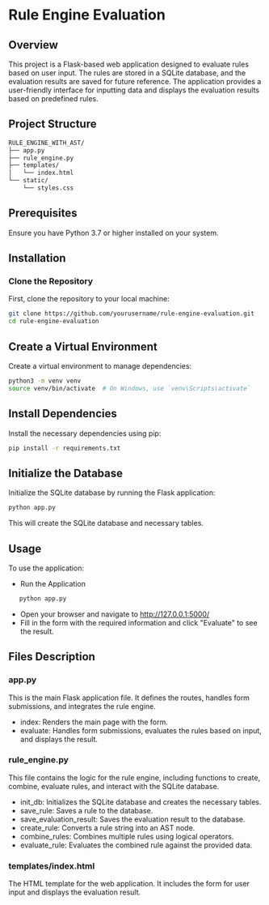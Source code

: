 # Rule Engine Evaluation

## Overview

This project is a Flask-based web application designed to evaluate rules based on user input. The rules are stored in a SQLite database, and the evaluation results are saved for future reference. The application provides a user-friendly interface for inputting data and displays the evaluation results based on predefined rules.

## Project Structure
```bash
RULE_ENGINE_WITH_AST/
├── app.py
├── rule_engine.py
├── templates/
│   └── index.html
└── static/
    └── styles.css
```
## Prerequisites

Ensure you have Python 3.7 or higher installed on your system.

## Installation

### Clone the Repository

First, clone the repository to your local machine:

```bash
git clone https://github.com/yourusername/rule-engine-evaluation.git
cd rule-engine-evaluation
```
## Create a Virtual Environment

Create a virtual environment to manage dependencies:

```bash
python3 -m venv venv
source venv/bin/activate  # On Windows, use `venv\Scripts\activate`
```
## Install Dependencies

Install the necessary dependencies using pip:
```bash
pip install -r requirements.txt
```

## Initialize the Database

Initialize the SQLite database by running the Flask application:
```bash
python app.py
```
This will create the SQLite database and necessary tables.

## Usage

To use the application:
- Run the Application
```bash
   python app.py
```
- Open your browser and navigate to http://127.0.0.1:5000/
- Fill in the form with the required information and click "Evaluate" to see the result.


## Files Description
### app.py

This is the main Flask application file. It defines the routes, handles form submissions, and integrates the rule engine.
- index: Renders the main page with the form.
- evaluate: Handles form submissions, evaluates the rules based on input, and displays the result.

### rule_engine.py

This file contains the logic for the rule engine, including functions to create, combine, evaluate rules, and interact with the SQLite database.
- init_db: Initializes the SQLite database and creates the necessary tables.
- save_rule: Saves a rule to the database.
- save_evaluation_result: Saves the evaluation result to the database.
- create_rule: Converts a rule string into an AST node.
- combine_rules: Combines multiple rules using logical operators.
- evaluate_rule: Evaluates the combined rule against the provided data.

### templates/index.html

The HTML template for the web application. It includes the form for user input and displays the evaluation result.